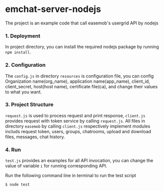 # emchat-server-nodejs
The project is an example code that call easemob's usergrid API by nodejs
### 1. Deployment
In project directory, you can install the required nodejs package by running `npm install`.
### 2. Configuration
The `config.js` in directory `resources` is configuration file, you can config Organization name(org_name), application name(app_name), client_id, client_secret, host(host name), certificate file(ca), and change their values to what you want.
### 3. Project Structure
`request.js` is used to process request and print response, `client.js` provides request with token service by calling `request.js`. All files in directory `easemob` by calling `client.js` respectively implement modules includs request token, users, groups, chatrooms, upload and download files, messages, chat history.
### 4. Run
`test.js` provides an examples for all API invocation, you can change the value of variable `i` for running corresponding API.

Run the following command line in terminal to run the test script
```bash
$ node test
```

